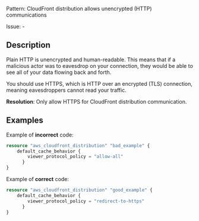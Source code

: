 Pattern: CloudFront distribution allows unencrypted (HTTP) communications

Issue: -

## Description

Plain HTTP is unencrypted and human-readable. This means that if a malicious actor was to eavesdrop on your connection, they would be able to see all of your data flowing back and forth.

You should use HTTPS, which is HTTP over an encrypted (TLS) connection, meaning eavesdroppers cannot read your traffic.

**Resolution**: Only allow HTTPS for CloudFront distribution communication.

## Examples

Example of **incorrect** code:

```terraform
resource "aws_cloudfront_distribution" "bad_example" {
	default_cache_behavior {
	    viewer_protocol_policy = "allow-all"
	  }
}
```

Example of **correct** code:

```terraform
resource "aws_cloudfront_distribution" "good_example" {
	default_cache_behavior {
	    viewer_protocol_policy = "redirect-to-https"
	  }
}
```